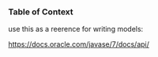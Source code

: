 ### Table of Context


use this as a reerence for writing models:

https://docs.oracle.com/javase/7/docs/api/
